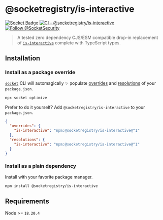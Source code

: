 # @socketregistry/is-interactive

[![Socket Badge](https://socket.dev/api/badge/npm/package/@socketregistry/is-interactive)](https://socket.dev/npm/package/@socketregistry/is-interactive)
[![CI - @socketregistry/is-interactive](https://github.com/SocketDev/socket-registry/actions/workflows/test.yml/badge.svg)](https://github.com/SocketDev/socket-registry/actions/workflows/test.yml)
[![Follow @SocketSecurity](https://img.shields.io/twitter/follow/SocketSecurity?style=social)](https://twitter.com/SocketSecurity)

> A tested zero dependency CJS/ESM compatible drop-in replacement of
> [`is-interactive`](https://socket.dev/npm/package/is-interactive) complete
> with TypeScript types.

## Installation

### Install as a package override

[`socket`](https://socket.dev/npm/package/socket) CLI will automagically ✨
populate
[overrides](https://docs.npmjs.com/cli/v9/configuring-npm/package-json#overrides)
and [resolutions](https://yarnpkg.com/configuration/manifest#resolutions) of
your `package.json`.

```sh
npx socket optimize
```

Prefer to do it yourself? Add `@socketregistry/is-interactive` to your
`package.json`.

```json
{
  "overrides": {
    "is-interactive": "npm:@socketregistry/is-interactive@^1"
  },
  "resolutions": {
    "is-interactive": "npm:@socketregistry/is-interactive@^1"
  }
}
```

### Install as a plain dependency

Install with your favorite package manager.

```sh
npm install @socketregistry/is-interactive
```

## Requirements

Node >= `18.20.4`
